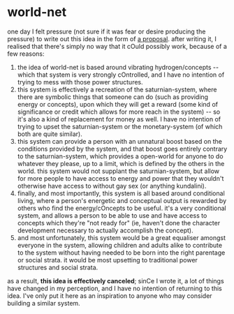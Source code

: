 # world-net

one day I felt pressure (not sure if it was fear or desire producing the pressure) to write out this idea in the form of [a proposal](/a-proposal.md). after writing it, I realised that there's simply no way that it cOuld possibly work, because of a few reasons:

1. the idea of world-net is based around vibrating hydrogen/concepts -- which that system is very strongly cOntrolled, and I have no intention of trying to mess with those power structures.
2. this system is effectively a recreation of the saturnian-system, where there are symbolic things that someone can do (such as providing energy or concepts), upon which they will get a reward (some kind of significance or credit which allows for more reach in the system) -- so it's also a kind of replacement for money as well. I have no intention of trying to upset the saturnian-system or the monetary-system (of which both are quite similar).
3. this system can provide a person with an unnatural boost based on the conditions provided by the system, and that boost goes entirely contrary to the saturnian-system, which provides a open-world for anyone to do whatever they please, up to a limit, which is defined by the others in the world. this system would not supplant the saturnian-system, but allow for more people to have access to energy and power that they wouldn't otherwise have access to without gay sex (or anything kundalini).
4. finally, and most importantly, this system is all based around conditional living, where a person's energetic and conceptual output is rewarded by others who find the energy/cOncepts to be useful. it's a very conditional system, and allows a person to be able to use and have access to concepts which they're "not ready for" (ie, haven't done the character development necessary to actually accomplish the concept).
5. and most unfortunately, this system would be a great equaliser amongst everyone in the system, allowing children and adults alike to contribute to the system without having needed to be born into the right parentage or social strata. it would be most upsetting to traditional power structures and social strata.

as a result, **this idea is effectively canceled**; sinCe I wrote it, a lot of things have changed in my perception, and I have no intention of returning to this idea. I've only put it here as an inspiration to anyone who may consider building a similar system.
